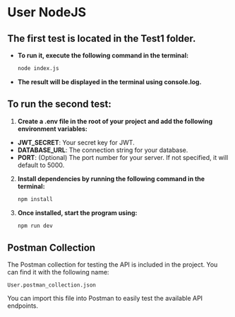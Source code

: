 # User NodeJS
## The first test is located in the Test1 folder.
- **To run it, execute the following command in the terminal:** 
  ```bash
  node index.js
- **The result will be displayed in the terminal using console.log.**

## To run the second test:
1. **Create a .env file in the root of your project and add the following environment variables:**
  - **JWT_SECRET**: Your secret key for JWT.
  - **DATABASE_URL**: The connection string for your database.
  - **PORT**: (Optional) The port number for your server. If not specified, it will default to 5000.
2. **Install dependencies by running the following command in the terminal:**
   ```bash
   npm install
3. **Once installed, start the program using:**
   ```bash
   npm run dev

## Postman Collection
The Postman collection for testing the API is included in the project. You can find it with the following name:

`User.postman_collection.json`

You can import this file into Postman to easily test the available API endpoints.
